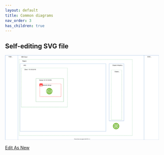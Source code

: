```yaml
---
layout: default
title: Common diagrams 
nav_order: 3
has_children: true
---
```


## Self-editing SVG file

![Self-editing Diagram](vpc-template.svg)

<a href="https://app.diagrams.net/#Uhttps%3A%2F%2Fraw.githubusercontent.com%2Fcloud-design-dev%2Fcloud-design-dev.github.io%2Fmain%2Fdocs%2Fdiagrams%2Fvpc-template.svg" target="_blank">Edit As New</a>